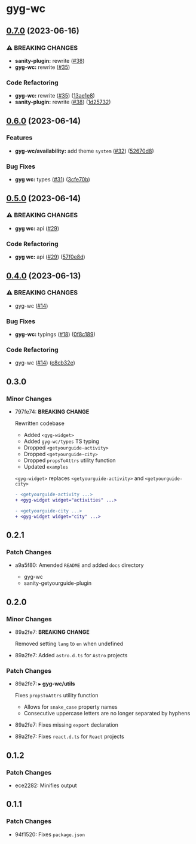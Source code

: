 # gyg-wc

## [0.7.0](https://github.com/theisel/getyourguide/compare/gyg-wc@0.6.0...gyg-wc@0.7.0) (2023-06-16)

### ⚠ BREAKING CHANGES

- **sanity-plugin:** rewrite ([#38](https://github.com/theisel/getyourguide/issues/38))
- **gyg-wc:** rewrite ([#35](https://github.com/theisel/getyourguide/issues/35))

### Code Refactoring

- **gyg-wc:** rewrite ([#35](https://github.com/theisel/getyourguide/issues/35)) ([13ae1e8](https://github.com/theisel/getyourguide/commit/13ae1e84ba6278736c46d185a11fb64c2160ff16))
- **sanity-plugin:** rewrite ([#38](https://github.com/theisel/getyourguide/issues/38)) ([1d25732](https://github.com/theisel/getyourguide/commit/1d25732de575db70426abe807b3494b077faf24c))

## [0.6.0](https://github.com/theisel/getyourguide/compare/gyg-wc@0.5.0...gyg-wc@0.6.0) (2023-06-14)

### Features

- **gyg-wc/availability:** add theme `system` ([#32](https://github.com/theisel/getyourguide/issues/32)) ([52670d8](https://github.com/theisel/getyourguide/commit/52670d8dd0f601e510864e60e3d4db3c258c99c2))

### Bug Fixes

- **gyg wc:** types ([#31](https://github.com/theisel/getyourguide/issues/31)) ([3cfe70b](https://github.com/theisel/getyourguide/commit/3cfe70be6f1e3a5074b3bd9d2695d8f2bde3fd49))

## [0.5.0](https://github.com/theisel/getyourguide/compare/gyg-wc@0.4.0...gyg-wc@0.5.0) (2023-06-14)

### ⚠ BREAKING CHANGES

- **gyg wc:** api ([#29](https://github.com/theisel/getyourguide/issues/29))

### Code Refactoring

- **gyg wc:** api ([#29](https://github.com/theisel/getyourguide/issues/29)) ([57f0e8d](https://github.com/theisel/getyourguide/commit/57f0e8dffdf8ee968db073dc37043755db2f4a01))

## [0.4.0](https://github.com/theisel/getyourguide/compare/gyg-wc@0.3.0...gyg-wc@0.4.0) (2023-06-13)

### ⚠ BREAKING CHANGES

- gyg-wc ([#14](https://github.com/theisel/getyourguide/issues/14))

### Bug Fixes

- **gyg-wc:** typings ([#18](https://github.com/theisel/getyourguide/issues/18)) ([0f8c189](https://github.com/theisel/getyourguide/commit/0f8c1894dfc6cb255c90a4999afa7dec7367bd83))

### Code Refactoring

- gyg-wc ([#14](https://github.com/theisel/getyourguide/issues/14)) ([c8cb32e](https://github.com/theisel/getyourguide/commit/c8cb32e516bd1953d9e9a91b1c685dcb1d4abbc6))

## 0.3.0

### Minor Changes

- 797fe74: **BREAKING CHANGE**

  Rewritten codebase

  - Added `<gyg-widget>`
  - Added `gyg-wc/types` TS typing
  - Dropped `<getyourguide-activity>`
  - Dropped `<getyourguide-city>`
  - Dropped `propsToAttrs` utility function
  - Updated `examples`

  `<gyg-widget>` replaces `<getyourguide-activity>` and `<getyourguide-city>`

  ```diff
  - <getyourguide-activity ...>
  + <gyg-widget widget="activities" ...>
  ```

  ```diff
  - <getyourguide-city ...>
  + <gyg-widget widget="city" ...>
  ```

## 0.2.1

### Patch Changes

- a9a5f80: Amended `README` and added `docs` directory

  - gyg-wc
  - sanity-getyourguide-plugin

## 0.2.0

### Minor Changes

- 89a2fe7: **BREAKING CHANGE**

  Removed setting `lang` to `en` when undefined

- 89a2fe7: Added `astro.d.ts` for `Astro` projects

### Patch Changes

- 89a2fe7: &#9656; **gyg-wc/utils**

  Fixes `propsToAttrs` utility function

  - Allows for `snake_case` property names
  - Consecutive uppercase letters are no longer separated by hyphens

- 89a2fe7: Fixes missing `export` declaration
- 89a2fe7: Fixes `react.d.ts` for `React` projects

## 0.1.2

### Patch Changes

- ece2282: Minifies output

## 0.1.1

### Patch Changes

- 94f1520: Fixes `package.json`
